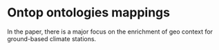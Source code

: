 # Ontop ontologies mappings

In the paper, there is a major focus on the enrichment of geo context for ground-based climate stations.
